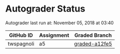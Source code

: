 # Autograder Status
Autograder last run at: November 05, 2018 at 03:40

| GitHub ID | Assignment | Graded Branch |
|-----------|------------|---------------|
| twspagnoli | a5 | [graded-a12fe5](https://github.com/Fall2018COMP401-001/a5-twspagnoli/tree/graded-a12fe5) | 
